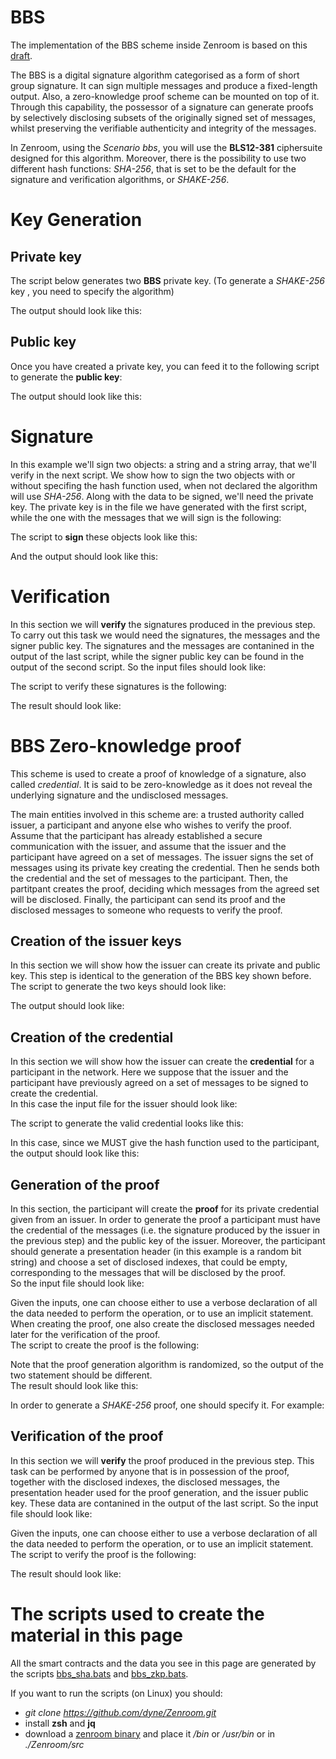 
# BBS

The implementation of the BBS scheme inside Zenroom is based on this [draft](https://identity.foundation/bbs-signature/draft-irtf-cfrg-bbs-signatures.html).

The BBS is a digital signature algorithm categorised as a form of short group signature. It can sign multiple messages and produce a fixed-length output. Also, a zero-knowledge proof scheme can be mounted on top of it. Through this capability, the possessor of a signature can generate proofs by selectively disclosing subsets of the originally signed set of messages, whilst preserving the verifiable authenticity and integrity of the messages.

In Zenroom, using the *Scenario bbs*, you will use the **BLS12-381** ciphersuite designed for this algorithm. Moreover, there is the possibility to use two different hash functions: *SHA-256*, that is set to be the default for the signature and verification algorithms, or *SHAKE-256*.

# Key Generation

## Private key

The script below generates two **BBS** private key. (To generate a *SHAKE-256* key , you need to specify the algorithm)

[](../_media/examples/zencode_cookbook/bbs/keygen_docs.zen ':include :type=code gherkin')

The output should look like this:

[](../_media/examples/zencode_cookbook/bbs/alice_keys_docs.json ':include :type=code json')

## Public key

Once you have created a private key, you can feed it to the following script to generate the **public key**:

[](../_media/examples/zencode_cookbook/bbs/pubkey_docs.zen ':include :type=code gherkin')

The output should look like this:

[](../_media/examples/zencode_cookbook/bbs/alice_pubkey_docs.json ':include :type=code json')

# Signature

In this example we'll sign two objects: a string and a string array, that we'll verify in the next script. We show how to sign the two objects with or without specifing the hash function used, when not declared the algorithm will use *SHA-256*.
Along with the data to be signed, we'll need the private key. The private key is in the file we have generated with the first script, while the one with the messages that we will sign is the following:

[](../_media/examples/zencode_cookbook/bbs/messages_docs.json ':include :type=code json')

The script to **sign** these objects look like this:

[](../_media/examples/zencode_cookbook/bbs/sign_bbs_docs.zen ':include :type=code gherkin')

And the output should look like this:

[](../_media/examples/zencode_cookbook/bbs/signed_bbs_docs.json ':include :type=code json')

# Verification

In this section we will **verify** the signatures produced in the previous step. To carry out this task we would need the signatures, the messages and the signer public key. The signatures and the messages are contanined in the output of the last script, while the signer public key can be found in the output of the second script. So the input files should look like:

[](../_media/examples/zencode_cookbook/bbs/signed_bbs_docs.json ':include :type=code json')


[](../_media/examples/zencode_cookbook/bbs/alice_pubkey_docs.json ':include :type=code json')

The script to verify these signatures is the following:

[](../_media/examples/zencode_cookbook/bbs/verify_bbs_docs.zen ':include :type=code gherkin')

The result should look like:

[](../_media/examples/zencode_cookbook/bbs/verified_bbs_docs.json ':include :type=code json')

# BBS Zero-knowledge proof

This scheme is used to create a proof of knowledge of a signature, also called *credential*. It is said to be zero-knowledge as it does not reveal the underlying signature and the undisclosed messages.

The main entities involved in this scheme are: a trusted authority called issuer, a participant and anyone else who wishes to verify the proof. Assume that the participant has already established a secure communication with the issuer, and assume that the issuer and the participant have agreed on a set of messages. The issuer signs the set of messages using its private key creating the credential. Then he sends both the credential and the set of messages to the participant. Then, the partitpant creates the proof, deciding which messages from the agreed set will be disclosed. Finally, the participant can send its proof and the disclosed messages to someone who requests to verify the proof.

## Creation of the issuer keys

In this section we will show how the issuer can create its private and public key.
This step is identical to the generation of the BBS key shown before.
The script to generate the two keys should look like:

[](../_media/examples/zencode_cookbook/bbs/issuer_keys_docs.zen ':include :type=code gherkin')

The output should look like:

[](../_media/examples/zencode_cookbook/bbs/issuer_keys_output_docs.json ':include :type=code json')

## Creation of the credential

In this section we will show how the issuer can create the **credential** for a participant in the network. Here we suppose that the issuer and the participant have previously agreed on a set of messages to be signed to create the credential.  
In this case the input file for the issuer should look like:

[](../_media/examples/zencode_cookbook/bbs/data_credential_docs.json ':include :type=code json')

The script to generate the valid credential looks like this:

[](../_media/examples/zencode_cookbook/bbs/create_credential_docs.zen ':include :type=code gherkin')

In this case, since we MUST give the hash function used to the participant, the output should look like this:

[](../_media/examples/zencode_cookbook/bbs/output_credential_docs.json ':include :type=code json')

## Generation of the proof

In this section, the participant will create the **proof** for its private credential given from an issuer. In order to generate the proof a participant must have the credential of the messages (i.e. the signature produced by the issuer in the previous step) and the public key of the issuer.
Moreover, the participant should generate a presentation header (in this example is a random bit string) and choose a set of disclosed indexes, that could be empty, corresponding to the messages that will be disclosed by the proof.  
So the input file should look like:

[](../_media/examples/zencode_cookbook/bbs/proof_data_docs.json ':include :type=code json')

Given the inputs, one can choose either to use a verbose declaration of all the data needed to perform the operation, or to use an implicit statement. When creating the proof, one also create the disclosed messages needed later for the verification of the proof.  
The script to create the proof is the following:

[](../_media/examples/zencode_cookbook/bbs/create_proof_docs.zen ':include :type=code gherkin')

Note that the proof generation algorithm is randomized, so the output of the two statement should be different.  
The result should look like this:

[](../_media/examples/zencode_cookbook/bbs/created_proof_docs.json ':include :type=code json')

In order to generate a *SHAKE-256* proof, one should specify it. For example:

[](../_media/examples/zencode_cookbook/bbs/create_shake_proof.zen ':include :type=code gherkin')

## Verification of the proof

In this section we will **verify** the proof produced in the previous step. This task  can be performed by anyone that is in possession of the proof, together with  the disclosed indexes, the disclosed messages, the presentation header used for the proof generation, and the issuer public key.
These data are contanined in the output of the last script. 
So the input file should look like:

[](../_media/examples/zencode_cookbook/bbs/created_proof_docs.json ':include :type=code json')

Given the inputs, one can choose either to use a verbose declaration of all the data needed to perform the operation, or to use an implicit statement. 
The script to verify the proof is the following:

[](../_media/examples/zencode_cookbook/bbs/verify_proof_docs.zen ':include :type=code gherkin')

The result should look like:

[](../_media/examples/zencode_cookbook/bbs/verified_proof_docs.json ':include :type=code json')


# The scripts used to create the material in this page

All the smart contracts and the data you see in this page are generated by the scripts [bbs_sha.bats](https://github.com/dyne/Zenroom/blob/master/test/zencode/bbs_sha.bats) and [bbs_zkp.bats](https://github.com/dyne/Zenroom/blob/master/test/zencode/bbs_zkp.bats).

If you want to run the scripts (on Linux) you should: 
 - *git clone https://github.com/dyne/Zenroom.git*
 - install **zsh** and **jq**
 - download a [zenroom binary](https://zenroom.org/#downloads) and place it */bin* or */usr/bin* or in *./Zenroom/src*
